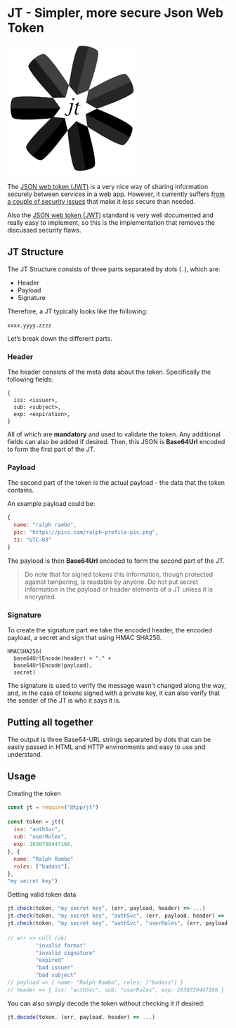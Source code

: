 # JT - Simpler, more secure Json Web Token

![icon](./jt.png)

The [JSON web token (JWT)](https://jwt.io/) is a very nice way of sharing information securely between services in a web app. However, it currently suffers f[rom a couple of security issues](https://auth0.com/blog/critical-vulnerabilities-in-json-web-token-libraries/) that make it less secure than needed.

Also the [JSON web token (JWT)](https://jwt.io/) standard is very well documented and really easy to implement, so this is the implementation that removes the discussed security flaws.

## JT Structure

The JT Structure consists of three parts separated by dots (`.`), which are:

* Header
* Payload
* Signature

Therefore, a JT typically looks like the following:

`xxxx.yyyy.zzzz`

Let’s break down the different parts.

### Header

The header consists of the meta data about the token. Specifically the following fields:

```
{
  iss: <issuer>,
  sub: <subject>,
  exp: <expiration>,
}
```

All of which are **mandatory** and used to validate the token. Any additional fields can also be added if desired. Then, this JSON is **Base64Url** encoded to form the first part of the JT.

### Payload

The second part of the token is the actual payload - the data that the token contains.

An example payload could be:

```javascript
{
  name: "ralph rambo",
  pic: "https://pics.com/ralph-profile-pic.png",
  tz: "UTC−03"
}
```

The payload is then **Base64Url** encoded to form the second part of the JT.

> Do note that for signed tokens this information, though protected against tampering, is readable by anyone. Do not put secret information in the payload or header elements of a JT unless it is encrypted.

### Signature

To create the signature part we take the encoded header, the encoded payload, a secret and sign that using HMAC SHA256.

```
HMACSHA256(
  base64UrlEncode(header) + "." +
  base64UrlEncode(payload),
  secret)
```

The signature is used to verify the message wasn't changed along the way, and, in the case of tokens signed with a private key, it can also verify that the sender of the JT is who it says it is.

## Putting all together

The output is three Base64-URL strings separated by dots that can be easily passed in HTML and HTTP environments and easy to use and understand.

## Usage

Creating the token

```javascript
const jt = require("@tpp/jt")

const token = jt({
  iss: "authSvc",
  sub: "userRoles",
  exp: 1630730447160,
}, {
  name: "Ralph Rambo"
  roles: ["badass"],
},
"my secret key")
```

Getting valid token data

```javascript
jt.check(token, "my secret key", (err, payload, header) => ...)
jt.check(token, "my secret key", "authSvc", (err, payload, header) => ...)
jt.check(token, "my secret key", "authSvc", "userRoles", (err, payload, header) => ...)

// err => null (ok)
         "invalid format"
         "invalid signature"
         "expired"
         "bad issuer"
         "bad subject"
// payload => { name: "Ralph Rambo", roles: ["badass"] }
// header => { iss: "authSvc", sub: "userRoles", exp: 1630730447160 }
```

You can also simply decode the token without checking it if desired:

```javascript
jt.decode(token, (err, payload, header) => ...)
```

